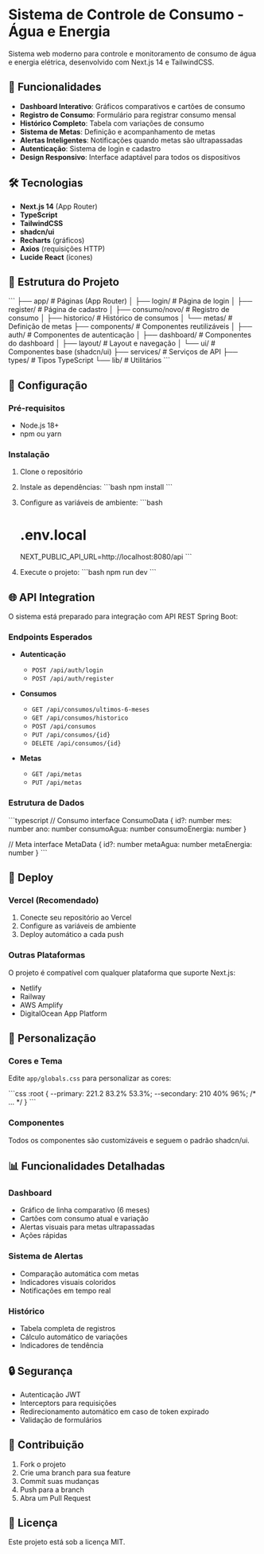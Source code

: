 # Sistema de Controle de Consumo - Água e Energia

Sistema web moderno para controle e monitoramento de consumo de água e energia elétrica, desenvolvido com Next.js 14 e TailwindCSS.

## 🚀 Funcionalidades

- **Dashboard Interativo**: Gráficos comparativos e cartões de consumo
- **Registro de Consumo**: Formulário para registrar consumo mensal
- **Histórico Completo**: Tabela com variações de consumo
- **Sistema de Metas**: Definição e acompanhamento de metas
- **Alertas Inteligentes**: Notificações quando metas são ultrapassadas
- **Autenticação**: Sistema de login e cadastro
- **Design Responsivo**: Interface adaptável para todos os dispositivos

## 🛠️ Tecnologias

- **Next.js 14** (App Router)
- **TypeScript**
- **TailwindCSS**
- **shadcn/ui**
- **Recharts** (gráficos)
- **Axios** (requisições HTTP)
- **Lucide React** (ícones)

## 📁 Estrutura do Projeto

\`\`\`
├── app/                    # Páginas (App Router)
│   ├── login/             # Página de login
│   ├── register/          # Página de cadastro
│   ├── consumo/novo/      # Registro de consumo
│   ├── historico/         # Histórico de consumos
│   └── metas/             # Definição de metas
├── components/            # Componentes reutilizáveis
│   ├── auth/              # Componentes de autenticação
│   ├── dashboard/         # Componentes do dashboard
│   ├── layout/            # Layout e navegação
│   └── ui/                # Componentes base (shadcn/ui)
├── services/              # Serviços de API
├── types/                 # Tipos TypeScript
└── lib/                   # Utilitários
\`\`\`

## 🔧 Configuração

### Pré-requisitos

- Node.js 18+
- npm ou yarn

### Instalação

1. Clone o repositório
2. Instale as dependências:
   \`\`\`bash
   npm install
   \`\`\`

3. Configure as variáveis de ambiente:
   \`\`\`bash
   # .env.local
   NEXT_PUBLIC_API_URL=http://localhost:8080/api
   \`\`\`

4. Execute o projeto:
   \`\`\`bash
   npm run dev
   \`\`\`

## 🌐 API Integration

O sistema está preparado para integração com API REST Spring Boot:

### Endpoints Esperados

- **Autenticação**
  - `POST /api/auth/login`
  - `POST /api/auth/register`

- **Consumos**
  - `GET /api/consumos/ultimos-6-meses`
  - `GET /api/consumos/historico`
  - `POST /api/consumos`
  - `PUT /api/consumos/{id}`
  - `DELETE /api/consumos/{id}`

- **Metas**
  - `GET /api/metas`
  - `PUT /api/metas`

### Estrutura de Dados

\`\`\`typescript
// Consumo
interface ConsumoData {
  id?: number
  mes: number
  ano: number
  consumoAgua: number
  consumoEnergia: number
}

// Meta
interface MetaData {
  id?: number
  metaAgua: number
  metaEnergia: number
}
\`\`\`

## 📱 Deploy

### Vercel (Recomendado)

1. Conecte seu repositório ao Vercel
2. Configure as variáveis de ambiente
3. Deploy automático a cada push

### Outras Plataformas

O projeto é compatível com qualquer plataforma que suporte Next.js:
- Netlify
- Railway
- AWS Amplify
- DigitalOcean App Platform

## 🎨 Personalização

### Cores e Tema

Edite `app/globals.css` para personalizar as cores:

\`\`\`css
:root {
  --primary: 221.2 83.2% 53.3%;
  --secondary: 210 40% 96%;
  /* ... */
}
\`\`\`

### Componentes

Todos os componentes são customizáveis e seguem o padrão shadcn/ui.

## 📊 Funcionalidades Detalhadas

### Dashboard
- Gráfico de linha comparativo (6 meses)
- Cartões com consumo atual e variação
- Alertas visuais para metas ultrapassadas
- Ações rápidas

### Sistema de Alertas
- Comparação automática com metas
- Indicadores visuais coloridos
- Notificações em tempo real

### Histórico
- Tabela completa de registros
- Cálculo automático de variações
- Indicadores de tendência

## 🔒 Segurança

- Autenticação JWT
- Interceptors para requisições
- Redirecionamento automático em caso de token expirado
- Validação de formulários

## 🤝 Contribuição

1. Fork o projeto
2. Crie uma branch para sua feature
3. Commit suas mudanças
4. Push para a branch
5. Abra um Pull Request

## 📄 Licença

Este projeto está sob a licença MIT.
